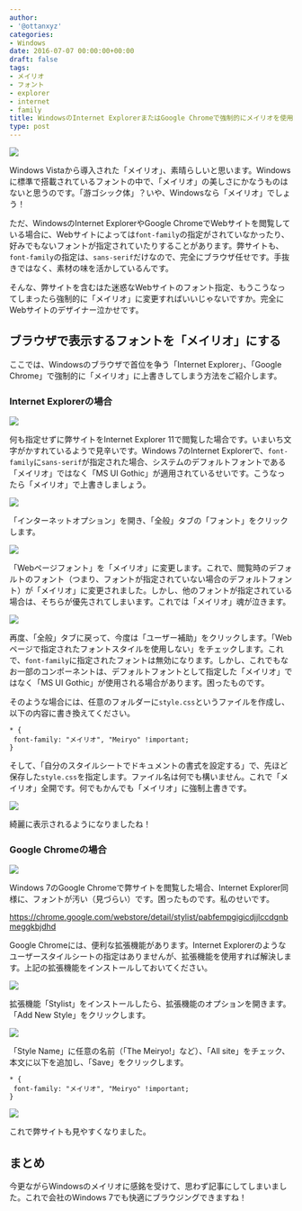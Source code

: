 ```yaml
---
author:
- '@ottanxyz'
categories:
- Windows
date: 2016-07-07 00:00:00+00:00
draft: false
tags:
- メイリオ
- フォント
- explorer
- internet
- family
title: WindowsのInternet ExplorerまたはGoogle Chromeで強制的にメイリオを使用する
type: post
---
```


![](160707-577e55df48ba8.jpg)

Windows Vistaから導入された「メイリオ」、素晴らしいと思います。Windowsに標準で搭載されているフォントの中で、「メイリオ」の美しさにかなうものはないと思うのです。「游ゴシック体」？いや、Windowsなら「メイリオ」でしょう！

ただ、WindowsのInternet ExplorerやGoogle ChromeでWebサイトを閲覧している場合に、Webサイトによっては`font-family`の指定がされていなかったり、好みでもないフォントが指定されていたりすることがあります。弊サイトも、`font-family`の指定は、`sans-serif`だけなので、完全にブラウザ任せです。手抜きではなく、素材の味を活かしているんです。

そんな、弊サイトを含むはた迷惑なWebサイトのフォント指定、もうこうなってしまったら強制的に「メイリオ」に変更すればいいじゃないですか。完全にWebサイトのデザイナー泣かせです。

## ブラウザで表示するフォントを「メイリオ」にする

ここでは、Windowsのブラウザで首位を争う「Internet Explorer」、「Google Chrome」で強制的に「メイリオ」に上書きしてしまう方法をご紹介します。

### Internet Explorerの場合

![](160707-577e55e7343f0.png)

何も指定せずに弊サイトをInternet Explorer 11で閲覧した場合です。いまいち文字がかすれているようで見辛いです。Windows 7のInternet Explorerで、`font-family`に`sans-serif`が指定された場合、システムのデフォルトフォントである「メイリオ」ではなく「MS UI Gothic」が適用されているせいです。こうなったら「メイリオ」で上書きしましょう。

![](160707-577e55f83dd21.png)

「インターネットオプション」を開き、「全般」タブの「フォント」をクリックします。

![](160707-577e55fd98e68.png)

「Webページフォント」を「メイリオ」に変更します。これで、閲覧時のデフォルトのフォント（つまり、フォントが指定されていない場合のデフォルトフォント）が「メイリオ」に変更されました。しかし、他のフォントが指定されている場合は、そちらが優先されてしまいます。これでは「メイリオ」魂が泣きます。

![](160707-577e560282b33.png)

再度、「全般」タブに戻って、今度は「ユーザー補助」をクリックします。「Webページで指定されたフォントスタイルを使用しない」をチェックします。これで、`font-family`に指定されたフォントは無効になります。しかし、これでもなお一部のコンポーネントは、デフォルトフォントとして指定した「メイリオ」ではなく「MS UI Gothic」が使用される場合があります。困ったものです。

そのような場合には、任意のフォルダーに`style.css`というファイルを作成し、以下の内容に書き換えてください。

    * {
     font-family: "メイリオ", "Meiryo" !important;
    }

そして、「自分のスタイルシートでドキュメントの書式を設定する」で、先ほど保存した`style.css`を指定します。ファイル名は何でも構いません。これで「メイリオ」全開です。何でもかんでも「メイリオ」に強制上書きです。

![](160707-577e56094cc40.png)

綺麗に表示されるようになりましたね！

### Google Chromeの場合

![](160707-577e5674cc8aa.png)

Windows 7のGoogle Chromeで弊サイトを閲覧した場合、Internet Explorer同様に、フォントが汚い（見づらい）です。困ったものです。私のせいです。

<https://chrome.google.com/webstore/detail/stylist/pabfempgigicdjjlccdgnbmeggkbjdhd>

Google Chromeには、便利な拡張機能があります。Internet Explorerのようなユーザースタイルシートの指定はありませんが、拡張機能を使用すれば解決します。上記の拡張機能をインストールしておいてください。

![](160707-577e56bec2457.png)

拡張機能「Stylist」をインストールしたら、拡張機能のオプションを開きます。「Add New Style」をクリックします。

![](160707-577e56cfd2703.png)

「Style Name」に任意の名前（「The Meiryo!」など）、「All site」をチェック、本文に以下を追加し、「Save」をクリックします。

    * {
     font-family: "メイリオ", "Meiryo" !important;
    }

![](160707-577e56e19a573.png)

これで弊サイトも見やすくなりました。

## まとめ

今更ながらWindowsのメイリオに感銘を受けて、思わず記事にしてしまいました。これで会社のWindows 7でも快適にブラウジングできますね！
